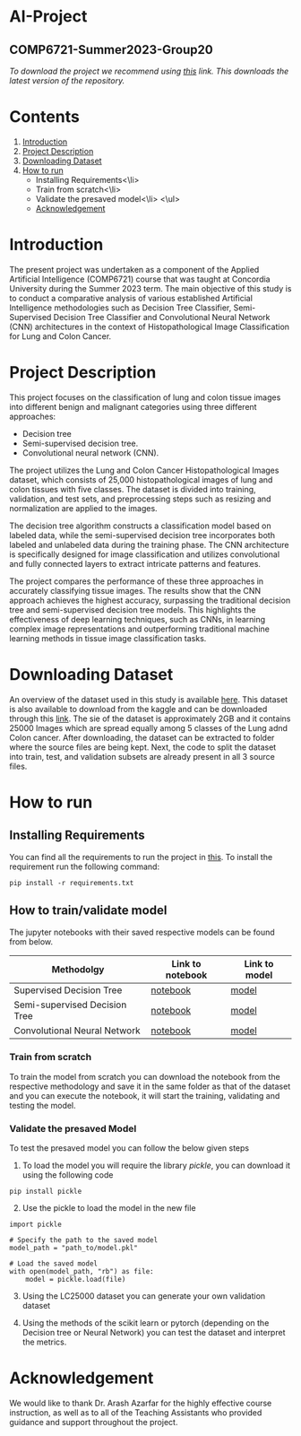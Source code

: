# AI-Project
## COMP6721-Summer2023-Group20

*To download the project we recommend using [this](https://github.com/Snehee2901/AI-Project/archive/refs/heads/main.zip) link. This downloads the latest version of the repository.* 

# Contents

1. [Introduction](#Introduction) 
2. [Project Description](#Project-Description)
3. [Downloading Dataset](#Downloading-Dataset)
4. [How to run](#How-to-run)
    <ul>
        <li>Installing Requirements<\li>
        <li>Train from scratch<\li>
        <li>Validate the presaved model<\li>
    <\ul>
5. [Acknowledgement](#Acknowledgement)

# Introduction
The present project was undertaken as a component of the Applied Artificial Intelligence (COMP6721) course that was taught at Concordia University during the Summer 2023 term. The main objective of this study is to conduct a comparative analysis of various established Artificial Intelligence methodologies such as Decision Tree Classifier, Semi-Supervised Decision Tree Classifier and Convolutional Neural Network (CNN) architectures in the context of Histopathological Image Classification for Lung and Colon Cancer.

# Project Description

This project focuses on the classification of lung and colon tissue images into different benign and malignant categories using three different approaches: 
<ul>
<li>Decision tree</li>
<li>Semi-supervised decision tree.</li>
<li>Convolutional neural network (CNN).</li>
</ul>

The project utilizes the Lung and Colon Cancer Histopathological Images dataset, which consists of 25,000 histopathological images of lung and colon tissues with five classes. The dataset is divided into training, validation, and test sets, and preprocessing steps such as resizing and normalization are applied to the images.

The decision tree algorithm constructs a classification model based on labeled data, while the semi-supervised decision tree incorporates both labeled and unlabeled data during the training phase. The CNN architecture is specifically designed for image classification and utilizes convolutional and fully connected layers to extract intricate patterns and features.

The project compares the performance of these three approaches in accurately classifying tissue images. The results show that the CNN approach achieves the highest accuracy, surpassing the traditional decision tree and semi-supervised decision tree models. This highlights the effectiveness of deep learning techniques, such as CNNs, in learning complex image representations and outperforming traditional machine learning methods in tissue image classification tasks.

# Downloading Dataset

An overview of the dataset used in this study is available [here](https://arxiv.org/abs/1912.12142v1). This dataset is also available to download from the kaggle and can be downloaded through this [link](https://www.kaggle.com/datasets/andrewmvd/lung-and-colon-cancer-histopathological-images). The sie of the dataset is approximately 2GB and it contains 25000 Images which are spread equally among 5 classes of the Lung adnd Colon cancer. After downloading, the dataset can be extracted to folder where the source files are being kept. Next, the code to split the dataset into train, test, and validation subsets are already present in all 3 source files.

# How to run

## Installing Requirements
You can find all the requirements to run the project in [this](https://github.com/Snehee2901/AI-Project/blob/main/requirements.txt). To install the requirement run the following command:

```
pip install -r requirements.txt
```

## How to train/validate model
The jupyter notebooks with their saved respective models can be found from below.

| Methodolgy                    | Link to notebook                                                                                       | Link to model                                                                              |
|-------------------------------|--------------------------------------------------------------------------------------------------------|--------------------------------------------------------------------------------------------|
| Supervised Decision Tree      | [notebook](https://github.com/Snehee2901/AI-Project/blob/main/Supervised%20Decision%20tree.ipynb)      | [model](https://github.com/Snehee2901/AI-Project/blob/main/DecisionTree.pkl)               |
| Semi-supervised Decision Tree | [notebook](https://github.com/Snehee2901/AI-Project/blob/main/Semi-supervised%20Decision%20Tree.ipynb) | [model](https://github.com/Snehee2901/AI-Project/blob/main/SemiSupervisedDecisionTree.pkl) |
| Convolutional Neural Network  | [notebook](https://github.com/Snehee2901/AI-Project/blob/main/CNN.ipynb)                               | [model](https://github.com/Snehee2901/AI-Project/blob/main/CNN.pt)                         |

### Train from scratch
To train the model from scratch you can download the notebook from the respective methodology and save it in the same folder as that of the dataset and you can execute the notebook, it will start the training, validating and testing the model.

### Validate the presaved Model
To test the presaved model you can follow the below given steps
1. To load the model you will require the library *pickle*, you can download it using the following code 
```
pip install pickle
```
2. Use the pickle to load the model in the new file
```
import pickle

# Specify the path to the saved model
model_path = "path_to/model.pkl"

# Load the saved model
with open(model_path, "rb") as file:
    model = pickle.load(file)
```

3. Using the LC25000 dataset you can generate your own validation dataset

4. Using the methods of the scikit learn or pytorch (depending on the Decision tree or Neural Network) you can test the dataset and interpret the metrics.


# Acknowledgement
We would like to thank Dr. Arash Azarfar for the highly effective course instruction, as well as to all of the Teaching Assistants who provided guidance and support throughout the project.
